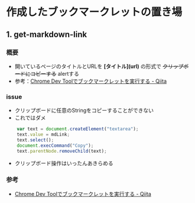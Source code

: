 # 作成したブックマークレットの置き場

## 1. get-markdown-link
### 概要
- 開いているページのタイトルとURLを **\[タイトル](url)** の形式で ~~クリップボードにコピーする~~ alertする
- 参考：[Chrome Dev Toolでブックマークレットを実行する - Qiita](https://qiita.com/kanaxx/items/0fe8e7e2deea482960b0)
### issue
- クリップボードに任意のStringをコピーすることができない
- これではダメ
```JavaScript
    var text = document.createElement("textarea");
    text.value = mdLink;
    text.select();
    document.execCommand("Copy");
    text.parentNode.removeChild(text);
```
- クリップボード操作はいったんあきらめる
### 参考
- [Chrome Dev Toolでブックマークレットを実行する - Qiita](https://qiita.com/kanaxx/items/0fe8e7e2deea482960b0)